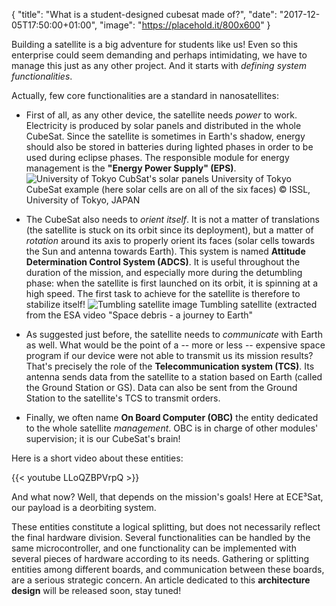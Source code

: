 {
    "title": "What is a student-designed cubesat made of?",
    "date": "2017-12-05T17:50:00+01:00",
    "image": "https://placehold.it/800x600"
}

Building a satellite is a big adventure for students like us! Even so this enterprise could seem demanding and perhaps intimidating, we have to manage this just as any other project. And it starts with *defining system functionalities*.

Actually, few core functionalities are a standard in nanosatellites:

* First of all, as any other device, the satellite needs *power* to work.  Electricity is produced by solar panels and distributed in the whole CubeSat. Since the satellite is sometimes in Earth's shadow, energy should also be stored in batteries during lighted phases in order to be used during eclipse phases. The responsible module for energy management is the **"Energy Power Supply" (EPS)**.
![University of Tokyo CubSat's solar panels](http://www.space.t.u-tokyo.ac.jp/cubesat/mission/dev/pow/img/xi-iv-full-l.jpg)
University of Tokyo CubeSat example (here solar cells are on all of the six faces)
© ISSL, University of Tokyo, JAPAN

* The CubeSat also needs to *orient itself*. It is not a matter of translations (the satellite is stuck on its orbit since its deployment), but a matter of *rotation* around its axis to properly orient its faces (solar cells towards the Sun and antenna towards Earth). This system is named **Attitude Determination Control System (ADCS)**. It is useful throughout the duration of the mission, and especially more during the detumbling phase: when the satellite is first launched on its orbit, it is spinning at a high speed. The first task to achieve for the satellite is therefore to stabilize itself!
![Tumbling satellite image](https://media.giphy.com/media/3osBL1WVO9SflVB5Pa/giphy.gif)
Tumbling satellite (extracted from the ESA video "Space debris - a journey to Earth"

* As suggested just before, the satellite needs to *communicate* with Earth as well. What would be the point of a -- more or less -- expensive space program if our device were not able to transmit us its mission results? That's precisely the role of the **Telecommunication system (TCS)**. Its antenna sends data from the satellite to a station based on Earth (called the Ground Station or GS). Data can also be sent from the Ground Station to the satellite's TCS to transmit orders.

* Finally, we often name **On Board Computer (OBC)** the entity dedicated to the whole satellite *management*. OBC is in charge of other modules' supervision; it is our CubeSat's brain!

Here is a short video about these entities:

{{< youtube LLoQZBPVrpQ >}}

And what now? Well, that depends on the mission's goals! Here at ECE³Sat, our payload is a deorbiting system.

These entities constitute a logical splitting, but does not necessarily reflect the final hardware division. Several functionalities can be handled by the same microcontroller, and one functionality can be implemented with several pieces of hardware according to its needs. Gathering or splitting entities among different boards, and communication between these boards, are a serious strategic concern. An article dedicated to this **architecture design** will be released soon, stay tuned!
